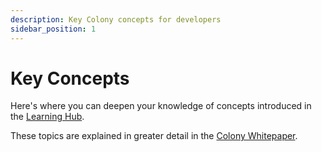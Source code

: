 ```yaml
---
description: Key Colony concepts for developers
sidebar_position: 1
---
```


# Key Concepts

Here's where you can deepen your knowledge of concepts introduced in the [Learning Hub](../../learn/).

These topics are explained in greater detail in the [Colony Whitepaper](https://colony.io/whitepaper.pdf).

